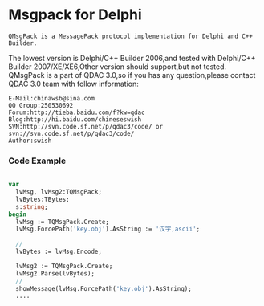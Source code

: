 # Msgpack for Delphi

    QMsgPack is a MessagePack protocol implementation for Delphi and C++ Builder.
The lowest version is Delphi/C++ Builder 2006,and tested with Delphi/C++ Builder 
2007/XE/XE6,Other version should support,but not tested.
    QMsgPack is a part of QDAC 3.0,so if you has any question,please contact 
QDAC 3.0 team with follow information:
    
    E-Mail:chinawsb@sina.com
    QQ Group:250530692
    Forum:http://tieba.baidu.com/f?kw=qdac
    Blog:http://hi.baidu.com/chineseswish
    SVN:http://svn.code.sf.net/p/qdac3/code/ or svn://svn.code.sf.net/p/qdac3/code/
    Author:swish

### Code Example
```Pascal

var
  lvMsg, lvMsg2:TQMsgPack;
  lvBytes:TBytes;
  s:string;
begin
  lvMsg := TQMsgPack.Create;
  lvMsg.ForcePath('key.obj').AsString := '汉字,ascii';
    
  //
  lvBytes := lvMsg.Encode;

  lvMsg2 := TQMsgPack.Create;
  lvMsg2.Parse(lvBytes);
  //
  showMessage(lvMsg.ForcePath('key.obj').AsString);
  ....
  
  ```
